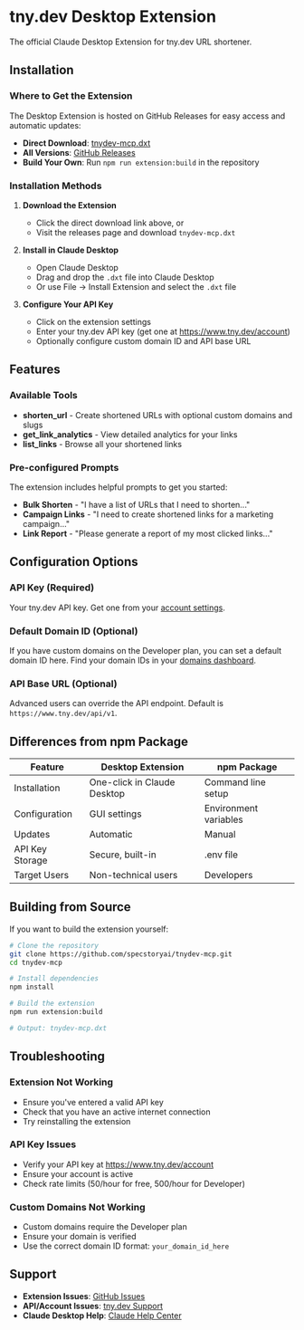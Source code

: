 # tny.dev Desktop Extension

The official Claude Desktop Extension for tny.dev URL shortener.

## Installation

### Where to Get the Extension

The Desktop Extension is hosted on GitHub Releases for easy access and automatic updates:

- **Direct Download**: [tnydev-mcp.dxt](https://github.com/specstoryai/tnydev-mcp/releases/latest/download/tnydev-mcp.dxt)
- **All Versions**: [GitHub Releases](https://github.com/specstoryai/tnydev-mcp/releases)
- **Build Your Own**: Run `npm run extension:build` in the repository

### Installation Methods

1. **Download the Extension**
   - Click the direct download link above, or
   - Visit the releases page and download `tnydev-mcp.dxt`

2. **Install in Claude Desktop**
   - Open Claude Desktop
   - Drag and drop the `.dxt` file into Claude Desktop
   - Or use File → Install Extension and select the `.dxt` file

3. **Configure Your API Key**
   - Click on the extension settings
   - Enter your tny.dev API key (get one at https://www.tny.dev/account)
   - Optionally configure custom domain ID and API base URL

## Features

### Available Tools

- **shorten_url** - Create shortened URLs with optional custom domains and slugs
- **get_link_analytics** - View detailed analytics for your links
- **list_links** - Browse all your shortened links

### Pre-configured Prompts

The extension includes helpful prompts to get you started:

- **Bulk Shorten** - "I have a list of URLs that I need to shorten..."
- **Campaign Links** - "I need to create shortened links for a marketing campaign..."
- **Link Report** - "Please generate a report of my most clicked links..."

## Configuration Options

### API Key (Required)
Your tny.dev API key. Get one from your [account settings](https://www.tny.dev/account).

### Default Domain ID (Optional)
If you have custom domains on the Developer plan, you can set a default domain ID here. Find your domain IDs in your [domains dashboard](https://www.tny.dev/domains).

### API Base URL (Optional)
Advanced users can override the API endpoint. Default is `https://www.tny.dev/api/v1`.

## Differences from npm Package

| Feature | Desktop Extension | npm Package |
|---------|------------------|-------------|
| Installation | One-click in Claude Desktop | Command line setup |
| Configuration | GUI settings | Environment variables |
| Updates | Automatic | Manual |
| API Key Storage | Secure, built-in | .env file |
| Target Users | Non-technical users | Developers |

## Building from Source

If you want to build the extension yourself:

```bash
# Clone the repository
git clone https://github.com/specstoryai/tnydev-mcp.git
cd tnydev-mcp

# Install dependencies
npm install

# Build the extension
npm run extension:build

# Output: tnydev-mcp.dxt
```

## Troubleshooting

### Extension Not Working
- Ensure you've entered a valid API key
- Check that you have an active internet connection
- Try reinstalling the extension

### API Key Issues
- Verify your API key at https://www.tny.dev/account
- Ensure your account is active
- Check rate limits (50/hour for free, 500/hour for Developer)

### Custom Domains Not Working
- Custom domains require the Developer plan
- Ensure your domain is verified
- Use the correct domain ID format: `your_domain_id_here`

## Support

- **Extension Issues**: [GitHub Issues](https://github.com/specstoryai/tnydev-mcp/issues)
- **API/Account Issues**: [tny.dev Support](https://www.tny.dev/support)
- **Claude Desktop Help**: [Claude Help Center](https://claude.ai/help)